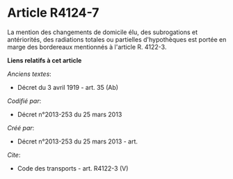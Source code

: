# Article R4124-7

La mention des changements de domicile élu, des subrogations et antériorités, des radiations totales ou partielles
d'hypothèques est portée en marge des bordereaux mentionnés à l'article R. 4122-3.

**Liens relatifs à cet article**

_Anciens textes_:

  - Décret du 3 avril 1919 - art. 35 (Ab)

_Codifié par_:

  - Décret n°2013-253 du 25 mars 2013

_Créé par_:

  - Décret n°2013-253 du 25 mars 2013 - art.

_Cite_:

  - Code des transports - art. R4122-3 (V)
